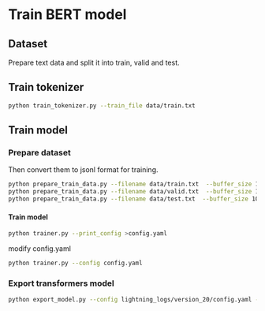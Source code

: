 # Train BERT model

## Dataset

Prepare text data and split it into train, valid and test.

## Train tokenizer

```sh
python train_tokenizer.py --train_file data/train.txt
```

## Train model

### Prepare dataset

 Then convert them to jsonl format for training.

```sh
python prepare_train_data.py --filename data/train.txt  --buffer_size 10000 --tokenizer_model output/model --max_seq_len 512 --seed 1000 --get_raw False >data/train.jsonl
python prepare_train_data.py --filename data/valid.txt  --buffer_size 10000 --tokenizer_model output/model --max_seq_len 512 --seed 1000 --get_raw True >data/valid.jsonl
python prepare_train_data.py --filename data/test.txt  --buffer_size 10000 --tokenizer_model output/model --max_seq_len 512 --seed 1000 --get_raw True >data/test.jsonl
```

#### Train model

```sh
python trainer.py --print_config >config.yaml
```

modify config.yaml

```sh
python trainer.py --config config.yaml
```

### Export transformers model

```sh
python export_model.py --config lightning_logs/version_20/config.yaml --ckpt_path lightning_logs/version_20/checkpoints/epoch\=18-step\=949.ckpt --output_dir model
```
